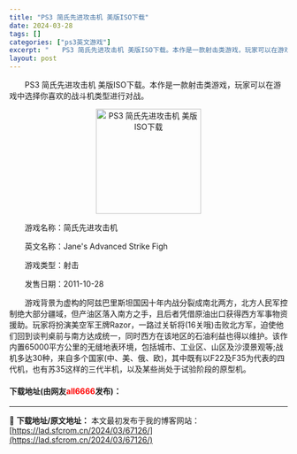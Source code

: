 ```yaml
---
title: "PS3 简氏先进攻击机 美版ISO下载"
date: 2024-03-28
tags: []
categories: ["ps3英文游戏"]
excerpt: "　　PS3 简氏先进攻击机 美版ISO下载。本作是一款射击类游戏，玩家可以在游戏中选择你喜欢的战斗机类型进行对战。 　　游戏名称：简氏先进攻击机 　　英文名称：Jane&#039;s Advanced Strike Figh 　　游戏类型：射击 　　发售日期：2011-10-28 　　游戏背景为虚构的&hellip;"
layout: post
---
```


 <p>　　PS3 简氏先进攻击机 美版ISO下载。本作是一款射击类游戏，玩家可以在游戏中选择你喜欢的战斗机类型进行对战。</p> <p align="center"><img align="" border="0" src="https://lad.sfcrom.cn/wp-content/uploads/2024/03/20240328_66051e2ca6070.jpg" width="190" alt="PS3 简氏先进攻击机 美版ISO下载" /></p> <p>　　游戏名称：简氏先进攻击机</p> <p>　　英文名称：Jane&#39;s Advanced Strike Figh</p> <p>　　游戏类型：射击</p> <p>　　发售日期：2011-10-28</p> <p>　　游戏背景为虚构的阿兹巴里斯坦国因十年内战分裂成南北两方，北方人民军控制绝大部分疆域，但产油区落入南方之手，且后者凭借原油出口获得西方军事物资援助。玩家将扮演美空军王牌Razor，一路过关斩将(16关哦)击败北方军，迫使他们回到谈判桌前与南方达成统一，同时西方在该地区的石油利益也得以维护。该作内置65000平方公里的无缝地表环境，包括城市、工业区、山区及沙漠景观等;战机多达30种，来自多个国家(中、美、俄、欧)，其中既有以F22及F35为代表的四代机，也有苏35这样的三代半机，以及某些尚处于试验阶段的原型机。</p> <p><h4>下载地址(由网友<font color="red">all6666</font>发布)：</h4></p> 

---
📖 **下载地址/原文地址：** 本文最初发布于我的博客网站：[https://lad.sfcrom.cn/2024/03/67126/](https://lad.sfcrom.cn/2024/03/67126/)

